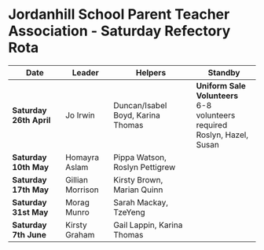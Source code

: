 # Jordanhill School Parent Teacher Association - Saturday Refectory Rota

| Date                    | Leader           | Helpers                            | Standby                                                                             |
| ----------------------- | ---------------- | ---------------------------------- | ----------------------------------------------------------------------------------- |
| **Saturday 26th April** | Jo Irwin         | Duncan/Isabel Boyd, Karina Thomas  | **Uniform Sale Volunteers** <br> 6-8 volunteers required <br> Roslyn, Hazel, Susan  |
| **Saturday 10th May**   | Homayra Aslam    | Pippa Watson, Roslyn Pettigrew     |                                                                                     |
| **Saturday 17th May**   | Gillian Morrison | Kirsty Brown, Marian Quinn         |                                                                                     |
| **Saturday 31st May**   | Morag Munro      | Sarah Mackay, TzeYeng              |                                                                                     |
| **Saturday 7th June**   | Kirsty Graham    | Gail Lappin, Karina Thomas         |                                                                                     |






